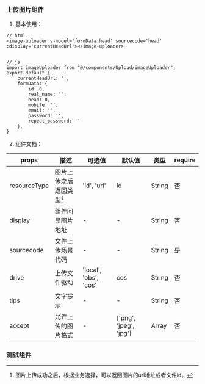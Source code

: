 ### 上传图片组件

1. 基本使用：


```
// html
<image-uploader v-model='formData.head' sourcecode='head' :display='currentHeadUrl'></image-uploader>


// js
import imageUploader from "@/components/Upload/imageUploader";
export default {
    currentHeadUrl: '',
    formData: {
        id: 0,
        real_name: "",
        head: 0,
        mobile: '',
        email: '',
        password: '',
        repeat_password: ''
    },
}
```

2.  组件文档：


| props       |         描述                          | 可选值 | 默认值 |类型   | require|
| ----------- | -------------------------------------|--------|--------|-------|-------|
| resourceType|      图片上传之后返回类型[^1]              | 'id', 'url'|   id   | String| 否
| display     |    组件回显图片地址                    |   -     |     -   | String|否
| sourcecode  |    文件上传场景代码                    |    -   |    -    | String|是
| drive       |    上传文件驱动                        |'local', 'obs', 'cos'| cos| String|否
| tips        |    文字提示                        |-| -| String|否
| accept      |    允许上传的图片格式                   |-| ['png', 'jpeg', 'jpg']| Array|否


[^1]: 图片上传成功之后，根据业务选择，可以返回图片的url地址或者文件id。


### 测试组件
